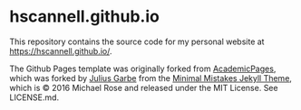 # hscannell.github.io

This repository contains the source code for my personal website at https://hscannell.github.io/.

The Github Pages template was originally forked from [AcademicPages](https://github.com/academicpages/academicpages.github.io), which was forked by [Julius Garbe](https://github.com/juliusgarbe) from the [Minimal Mistakes Jekyll Theme](https://mmistakes.github.io/minimal-mistakes/), which is © 2016 Michael Rose and released under the MIT License. See LICENSE.md.
